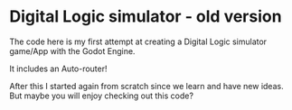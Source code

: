 # Digital Logic simulator - old version

The code here is my first attempt at creating a Digital Logic simulator game/App with the Godot Engine.

It includes an Auto-router!

After this I started again from scratch since we learn and have new ideas. But maybe you will enjoy checking out this code?
